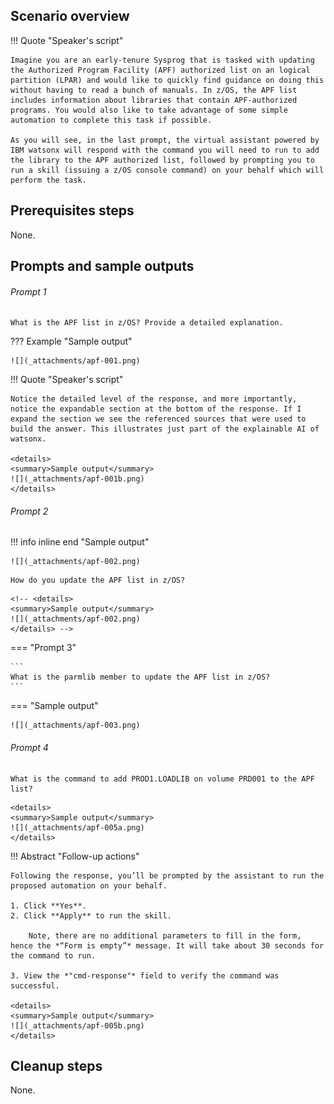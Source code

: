## Scenario overview

!!! Quote "Speaker's script"

    Imagine you are an early-tenure Sysprog that is tasked with updating the Authorized Program Facility (APF) authorized list on an logical partition (LPAR) and would like to quickly find guidance on doing this without having to read a bunch of manuals. In z/OS, the APF list includes information about libraries that contain APF-authorized programs. You would also like to take advantage of some simple automation to complete this task if possible. 
    
    As you will see, in the last prompt, the virtual assistant powered by IBM watsonx will respond with the command you will need to run to add the library to the APF authorized list, followed by prompting you to run a skill (issuing a z/OS console command) on your behalf which will perform the task.

## Prerequisites steps
None.

## Prompts and sample outputs

###### Prompt 1
```
What is the APF list in z/OS? Provide a detailed explanation.
```

??? Example "Sample output"

    ![](_attachments/apf-001.png)


!!! Quote "Speaker's script"

    Notice the detailed level of the response, and more importantly, notice the expandable section at the bottom of the response. If I expand the section we see the referenced sources that were used to build the answer. This illustrates just part of the explainable AI of watsonx.

    <details>
    <summary>Sample output</summary>
    ![](_attachments/apf-001b.png)
    </details>

###### Prompt 2
!!! info inline end "Sample output"

    ![](_attachments/apf-002.png)

```
How do you update the APF list in z/OS?
```
    <!-- <details>
    <summary>Sample output</summary>
    ![](_attachments/apf-002.png)
    </details> -->

<!-- ###### Prompt 3
```
What is the parmlib member to update the APF list in z/OS?
```
    <details>
    <summary>Sample output</summary>
    ![](_attachments/apf-003.png)
    </details> -->

=== "Prompt 3"

    ```
    What is the parmlib member to update the APF list in z/OS?
    ```

=== "Sample output"

    ![](_attachments/apf-003.png)

###### Prompt 4
```
What is the command to add PROD1.LOADLIB on volume PRD001 to the APF list?
```
    <details>
    <summary>Sample output</summary>
    ![](_attachments/apf-005a.png)
    </details>

!!! Abstract "Follow-up actions"

    Following the response, you’ll be prompted by the assistant to run the proposed automation on your behalf. 
    
    1. Click **Yes**.
    2. Click **Apply** to run the skill. 
        
        Note, there are no additional parameters to fill in the form, hence the *“Form is empty”* message. It will take about 30 seconds for the command to run.

    3. View the *"cmd-response"* field to verify the command was successful.

    <details>
    <summary>Sample output</summary>
    ![](_attachments/apf-005b.png)
    </details>

## Cleanup steps
None.
